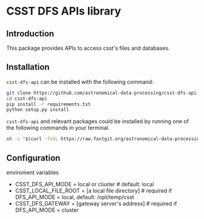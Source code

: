 # CSST DFS APIs library

## Introduction

This package provides APIs to access csst's files and databases.

## Installation

`csst-dfs-api` can be installed with the following command: 

```bash
git clone https://github.com/astronomical-data-processing/csst-dfs-api.git
cd csst-dfs-api
pip install -r requirements.txt
python setup.py install
```

`csst-dfs-api` and relevant packages could be installed by running one of the following commands in your terminal.

```bash
sh -c "$(curl -fsSL https://raw.fastgit.org/astronomical-data-processing/csst-dfs-api/master/tools/csst-dfs-api-install.sh)"
```
## Configuration

enviroment variables
- CSST_DFS_API_MODE = local or cluster               # default: local
- CSST_LOCAL_FILE_ROOT = [a local file directory]    # required if DFS_API_MODE = local,  default: /opt/temp/csst
- CSST_DFS_GATEWAY = [gateway server's address]       # required if DFS_API_MODE = cluster


